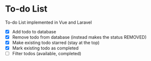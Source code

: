 # To-do List

To-do List implemented in Vue and Laravel

- [x] Add todo to database
- [x] Remove todo from database (instead makes the status REMOVED)
- [x] Make existing todo starred (stay at the top)
- [x] Mark existing todo as completed
- [ ] Filter todos (available, completed)